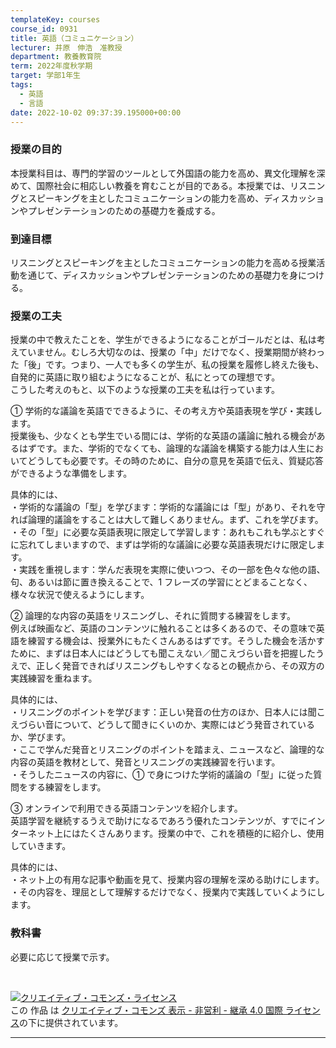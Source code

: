 ```yaml
---
templateKey: courses
course_id: 0931
title: 英語（コミュニケーション）
lecturer: 井原　伸浩　准教授
department: 教養教育院
term: 2022年度秋学期
target: 学部1年生
tags:
  - 英語
  - 言語
date: 2022-10-02 09:37:39.195000+00:00
---
```


### 授業の目的

本授業科目は、専門的学習のツールとして外国語の能力を高め、異文化理解を深めて、国際社会に相応しい教養を育むことが目的である。本授業では、リスニングとスピーキングを主としたコミュニケーションの能力を高め、ディスカッションやプレゼンテーションのための基礎力を養成する。

### 到達目標

リスニングとスピーキングを主としたコミュニケーションの能力を高める授業活動を通じて、ディスカッションやプレゼンテーションのための基礎力を身につける。

### 授業の工夫

授業の中で教えたことを、学生ができるようになることがゴールだとは、私は考えていません。むしろ大切なのは、授業の「中」だけでなく、授業期間が終わった「後」です。つまり、一人でも多くの学生が、私の授業を履修し終えた後も、自発的に英語に取り組むようになることが、私にとっての理想です。<br>
こうした考えのもと、以下のような授業の工夫を私は行っています。<br>

① 学術的な議論を英語でできるように、その考え方や英語表現を学び・実践します。<br>
授業後も、少なくとも学生でいる間には、学術的な英語の議論に触れる機会があるはずです。また、学術的でなくても、論理的な議論を構築する能力は人生においてどうしても必要です。その時のために、自分の意見を英語で伝え、質疑応答ができるような準備をします。

具体的には、<br>
・学術的な議論の「型」を学びます：学術的な議論には「型」があり、それを守れば論理的議論をすることは大して難しくありません。まず、これを学びます。
<br>
・その「型」に必要な英語表現に限定して学習します：あれもこれも学ぶとすぐに忘れてしまいますので、まずは学術的な議論に必要な英語表現だけに限定します。
<br>
・実践を重視します：学んだ表現を実際に使いつつ、その一部を色々な他の語、句、あるいは節に置き換えることで、1 フレーズの学習にとどまることなく、様々な状況で使えるようにします。

② 論理的な内容の英語をリスニングし、それに質問する練習をします。<br>
例えば映画など、英語のコンテンツに触れることは多くあるので、その意味で英語を練習する機会は、授業外にもたくさんあるはずです。そうした機会を活かすために、まずは日本人にはどうしても聞こえない／聞こえづらい音を把握したうえで、正しく発音できればリスニングもしやすくなるとの観点から、その双方の実践練習を重ねます。

具体的には、<br>
・リスニングのポイントを学びます：正しい発音の仕方のほか、日本人には聞こえづらい音について、どうして聞きにくいのか、実際にはどう発音されているか、学びます。<br>
・ここで学んだ発音とリスニングのポイントを踏まえ、ニュースなど、論理的な内容の英語を教材として、発音とリスニングの実践練習を行います。<br>
・そうしたニュースの内容に、① で身につけた学術的議論の「型」に従った質問をする練習をします。

③ オンラインで利用できる英語コンテンツを紹介します。<br>
英語学習を継続するうえで助けになるであろう優れたコンテンツが、すでにインターネット上にはたくさんあります。授業の中で、これを積極的に紹介し、使用していきます。

具体的には、<br>
・ネット上の有用な記事や動画を見て、授業内容の理解を深める助けにします。<br>
・その内容を、理屈として理解するだけでなく、授業内で実践していくようにします。

### 教科書

必要に応じて授業で示す。

<br>

<a rel="license" href="http://creativecommons.org/licenses/by-nc-sa/4.0/"><img alt="クリエイティブ・コモンズ・ライセンス" style="border-width:0" data-src="" src="https://i.creativecommons.org/l/by-nc-sa/4.0/88x31.png" /></a><br />この 作品 は <a rel="license" href="http://creativecommons.org/licenses/by-nc-sa/4.0/">クリエイティブ・コモンズ 表示 - 非営利 - 継承 4.0 国際 ライセンス</a>の下に提供されています。

---

